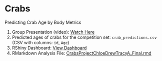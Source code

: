 # Crabs  
Predicting Crab Age by Body Metrics

1. Group Presentation (video): [Watch Here](aaaaaaaaaaaaaaaaaaaaaaaaa)  
2. Predicted ages of crabs for the competition set: `crab_predictions.csv` (CSV with columns: `id`, `Age`)  
3. RShiny Dashboard: [View Dashboard](https://dnunnally21.shinyapps.io/Crab_Final/)  
4. RMarkdown Analysis File: [CrabsProjectChloeDrewTracyA_Final.rmd](CrabsProjectChloeDrewTracyA_Final.rmd)
